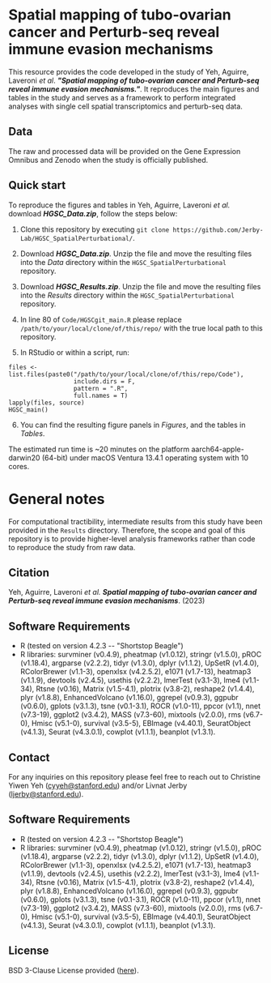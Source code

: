 # Spatial mapping of tubo-ovarian cancer and Perturb-seq reveal immune evasion mechanisms

This resource provides the code developed in the study of Yeh, Aguirre, Laveroni _et al_. **_"Spatial mapping of tubo-ovarian cancer and Perturb-seq reveal immune evasion mechanisms."_**. It reproduces the main figures and tables in the study and serves as a framework to perform integrated analyses with single cell spatial transcriptomics and perturb-seq data. 

## **Data**

The raw and processed data will be provided on the Gene Expression Omnibus and Zenodo when the study is officially published. 

## **Quick start**
To reproduce the figures and tables in Yeh, Aguirre, Laveroni _et al._ download _**HGSC_Data.zip**_, follow the steps below: 

1. Clone this repository by executing `git clone https://github.com/Jerby-Lab/HGSC_SpatialPerturbational/`. 

2. Download _**HGSC_Data.zip**_. Unzip the file and move the resulting files into the _Data_ directory within the `HGSC_SpatialPerturbational` repository.

3. Download _**HGSC_Results.zip**_. Unzip the file and move the resulting files into the _Results_ directory within the `HGSC_SpatialPerturbational` repository.

4. In line 80 of `Code/HGSCgit_main.R` please replace `/path/to/your/local/clone/of/this/repo/` with the true local path to this repository. 

5. In RStudio or within a script, run:
```
files <- list.files(paste0("/path/to/your/local/clone/of/this/repo/Code"),
                  include.dirs = F,
                  pattern = ".R",
                  full.names = T)
lapply(files, source)
HGSC_main()
```
6. You can find the resulting figure panels in _Figures_, and the tables in _Tables_.

The estimated run time is ~20 minutes on the platform aarch64-apple-darwin20 (64-bit) under macOS Ventura 13.4.1 operating system with 10 cores. 

# General notes

For computational tractibility, intermediate results from this study have been provided in the ```Results``` directory. Therefore, the scope and goal of this repository is to provide higher-level analysis frameworks rather than code to reproduce the study from raw data. 

## Citation

Yeh, Aguirre, Laveroni _et al._ _**Spatial mapping of tubo-ovarian cancer and Perturb-seq reveal immune evasion mechanisms**_. (2023)

## **Software Requirements**

* R (tested on version 4.2.3 -- "Shortstop Beagle")
* R libraries: survminer (v0.4.9), pheatmap (v1.0.12), stringr (v1.5.0), pROC (v1.18.4), argparse (v2.2.2), tidyr (v1.3.0), dplyr (v1.1.2), UpSetR (v1.4.0), RColorBrewer (v1.1-3), openxlsx (v4.2.5.2), e1071 (v1.7-13), heatmap3 (v1.1.9), devtools (v2.4.5), usethis (v2.2.2), lmerTest (v3.1-3), lme4 (v1.1-34), Rtsne (v0.16), Matrix (v1.5-4.1), plotrix (v3.8-2), reshape2 (v1.4.4), plyr (v1.8.8), EnhancedVolcano (v1.16.0), ggrepel (v0.9.3), ggpubr (v0.6.0), gplots (v3.1.3), tsne (v0.1-3.1), ROCR (v1.0-11), ppcor (v1.1), nnet (v7.3-19), ggplot2 (v3.4.2), MASS (v7.3-60), mixtools (v2.0.0), rms (v6.7-0), Hmisc (v5.1-0), survival (v3.5-5), EBImage (v4.40.1), SeuratObject (v4.1.3), Seurat (v4.3.0.1), cowplot (v1.1.1), beanplot (v1.3.1).

## Contact 

For any inquiries on this repository please feel free to reach out to Christine Yiwen Yeh ([cyyeh@stanford.edu](cyyeh@stanford.edu)) and/or Livnat Jerby ([ljerby@stanford.edu](ljerby@stanford.edu)).

## **Software Requirements**

* R (tested on version 4.2.3 -- "Shortstop Beagle")
* R libraries: survminer (v0.4.9), pheatmap (v1.0.12), stringr (v1.5.0), pROC (v1.18.4), argparse (v2.2.2), tidyr (v1.3.0), dplyr (v1.1.2), UpSetR (v1.4.0), RColorBrewer (v1.1-3), openxlsx (v4.2.5.2), e1071 (v1.7-13), heatmap3 (v1.1.9), devtools (v2.4.5), usethis (v2.2.2), lmerTest (v3.1-3), lme4 (v1.1-34), Rtsne (v0.16), Matrix (v1.5-4.1), plotrix (v3.8-2), reshape2 (v1.4.4), plyr (v1.8.8), EnhancedVolcano (v1.16.0), ggrepel (v0.9.3), ggpubr (v0.6.0), gplots (v3.1.3), tsne (v0.1-3.1), ROCR (v1.0-11), ppcor (v1.1), nnet (v7.3-19), ggplot2 (v3.4.2), MASS (v7.3-60), mixtools (v2.0.0), rms (v6.7-0), Hmisc (v5.1-0), survival (v3.5-5), EBImage (v4.40.1), SeuratObject (v4.1.3), Seurat (v4.3.0.1), cowplot (v1.1.1), beanplot (v1.3.1).

## License 

BSD 3-Clause License provided ([here](https://github.com/Jerby-Lab/HGSC_SpatialPerturbational/blob/main/LICENSE)).
